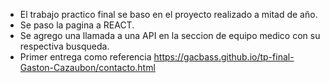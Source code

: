 -  El trabajo practico final se baso en el proyecto realizado a mitad de año.
-  Se paso la pagina a REACT.
-  Se agrego una llamada a una API en la seccion de equipo medico con su respectiva busqueda.
-  Primer entrega como referencia https://gacbass.github.io/tp-final-Gaston-Cazaubon/contacto.html 
